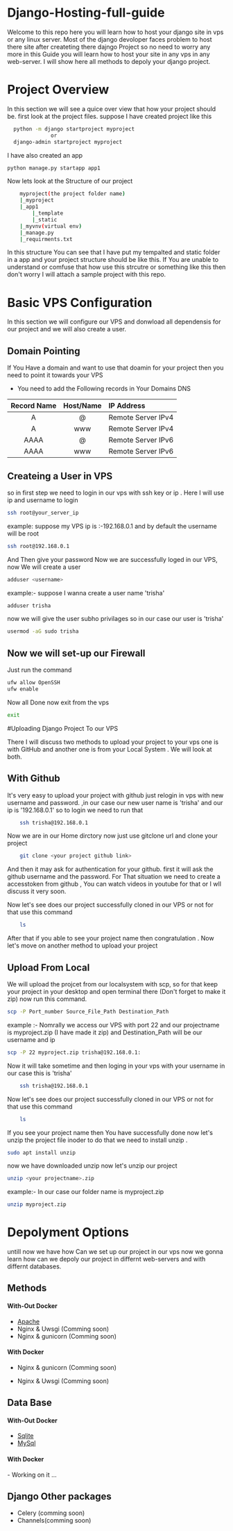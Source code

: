 # Django-Hosting-full-guide
Welcome to this repo here you will learn how to host your django site in vps or any linux server.
Most of the django devoloper faces problem to host there site after createting there dajngo Project so no need to worry any more in this Guide you will learn how to host your site in any vps in any web-server.
I will show here all methods to depoly your django project.
# Project Overview

In this section we will see a quice over view that how your project should be.
first look at the project files.
suppose I have created project like this
```bash
  python -m django startproject myproject
              or
  django-admin startproject myproject
```
I have also created an app
```bash
python manage.py startapp app1

```
 
Now lets look at the Structure of our project

```bash
    myproject(the project folder name)
    |_myproject
    |_app1
        |_template
        |_static
    |_myvnv(virtual env)
    |_manage.py
    |_requirments.txt

```
In this structure You can see that I have put my tempalted and static  folder in a app and your project structure should be like this.
If You are unable to understand or comfuse that how use this strcutre or something like this then don't worry I will attach a sample project with this repo.

# Basic VPS Configuration
In this section we will configure our VPS and donwload all dependensis for our project and we will also create a user.

<h2>Domain Pointing</h2>
If You Have a domain and want to use that doamin for your project then you need to point it towards your VPS

- You need to add the Following records in Your Domains DNS
  

| Record Name | Host/Name | IP Address |
| :---: | :---: | :--- |
| A     | @     | Remote  Server IPv4 |
| A     | www   | Remote  Server IPv4 |
| AAAA  | @     | Remote  Server IPv6 |
| AAAA  | www   | Remote  Server IPv6 |

<h2>Createing a User in VPS</h2>
so in first step we need to login in our vps with ssh key or ip . Here I will use ip and username to login

```bash
ssh root@your_server_ip
```
example:
suppose my VPS ip is :-192.168.0.1 and by default the username will be root
```bash
ssh root@192.168.0.1
```
And Then give your password
Now we are successfully loged in our VPS, now We will create a user

```bash
adduser <username>
```
example:- suppose I wanna create a user name 'trisha'

```bash
adduser trisha
```

now we will give the user subho privilages so in our case our user is 'trisha'

```bash
usermod -aG sudo trisha
```
<h2>Now we will set-up our Firewall</h2>

Just run the command

```bash
ufw allow OpenSSH
ufw enable
```

Now all Done now exit from the vps

```bash
exit
```

#Uploading Django Project To our VPS

There I will discuss two methods to upload your project to your vps one is with GitHub and another one is from your Local System . We will look at both.

<h2>With Github</h2>
It's very easy to upload your project with github just relogin in vps with new username and password.
,in our case our new user name is 'trisha' and our ip is '192.168.0.1' so to login we need to run that

```bash
    ssh trisha@192.168.0.1
```
Now we are in our Home dirctory now just use gitclone url and clone your project

```bash
    git clone <your project github link>
```
And then it may ask  for authentication for your github.
first it will ask the github username and the password. For That situation we need to create a accesstoken from github , You can watch videos in youtube for that or I wll discuss it very soon.

Now let's see does our project successfully cloned in our VPS or not for that use this command 

```bash
    ls
```
After that if you able to see your project name then congratulation . Now let's move on another method to upload your project 

<h2>Upload From Local</h2>
We will upload the projcet from our localsystem with scp, so for that keep your project in your desktop and open terminal there (Don't forget to make it zip)
now run this command.

```bash
scp -P Port_number Source_File_Path Destination_Path
```
example :- Nomrally we access our VPS with port 22 and our projectname is myproject.zip (I have made it zip) and Destination_Path will be our username and ip 

```bash
scp -P 22 myproject.zip trisha@192.168.0.1:
```
Now it will take sometime and then loging in your vps with your username in our case this is 'trisha'

```bash
    ssh trisha@192.168.0.1
```
Now let's see does our project successfully cloned in our VPS or not for that use this command 

```bash
    ls
```
If you see your project name then You have successfully done now let's unzip the project file inoder to do that we need to install unzip .

```bash
sudo apt install unzip
```
now we have downloaded unzip now let's unzip our project

```bash
unzip <your projectname>.zip
```
example:- In our case our folder name is myproject.zip

```bash
unzip myproject.zip
```
# Depolyment Options

untill now we have how Can we set up our project in our vps now we gonna learn how can we depoly our project in differnt web-servers and with differnt databases.

<h2>Methods</h2>
<h4>With-Out Docker</h4>

-  [Apache](apache2.md)
-  Nginx & Uwsgi (Comming soon)
-  Nginx & gunicorn (Comming soon)
  
<h4>With Docker</h4>

-  Nginx & gunicorn (Comming soon)

-  Nginx & Uwsgi (Comming soon)

<h2>Data Base</h2>

<h4>With-Out Docker</h4>

- [Sqlite](DBSQLITE.md)
- [MySql](MYSQL.md)

<h4>With Docker</h4>
- Working on it ...

<h2>Django Other packages</h2>

- Celery (comming soon)
- Channels(comming soon)

